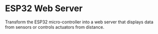 # ESP32 Web Server
Transform the ESP32 micro-controller into a web server that displays data from sensors or controls actuators from distance.
